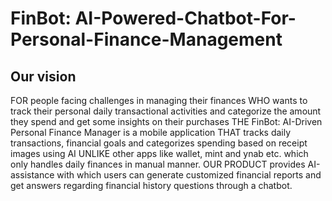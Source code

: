 # FinBot: AI-Powered-Chatbot-For-Personal-Finance-Management

## Our vision

FOR people facing challenges in managing their finances WHO wants to track their personal daily transactional activities and categorize the amount they spend and get some insights on their purchases THE FinBot: AI-Driven Personal Finance Manager is a mobile application THAT tracks daily transactions, financial goals and categorizes spending based on receipt images using AI UNLIKE other apps like wallet, mint and ynab etc. which only handles daily finances in manual manner. OUR PRODUCT provides AI-assistance with which users can generate customized financial reports and get answers regarding financial history questions through a chatbot.​
